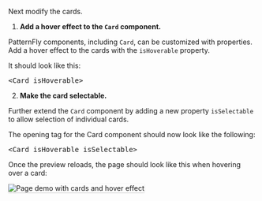 Next modify the cards.

1) <strong>Add a hover effect to the `Card` component.</strong>

PatternFly components, including `Card`, can be customized with properties. Add a hover effect to the cards with the `isHoverable` property.

It should look like this:

<pre class="file" data-target="clipboard">
&lt;Card isHoverable&gt;
</pre>

2) <strong>Make the card selectable.</strong>

Further extend the `Card` component by adding a new property `isSelectable` to allow selection of individual cards.

The opening tag for the Card component should now look like the following:

<pre class="file" data-target="clipboard">
&lt;Card isHoverable isSelectable&gt;
</pre>

Once the preview reloads, the page should look like this when hovering over a card:

<img src="react-customize/assets/step3.png" alt="Page demo with cards and hover effect" style="box-shadow: rgba(3, 3, 3, 0.2) 0px 1.25px 2.5px 0px;" />
